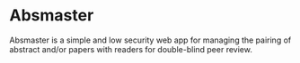 # Absmaster

Absmaster is a simple and low security web app for managing the pairing of abstract and/or papers with readers for double-blind peer review.
